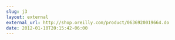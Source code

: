 ```yaml
---
slug: j3
layout: external
external_url: http://shop.oreilly.com/product/0636920019664.do
date: 2012-01-10T20:15:42-06:00
---
```

